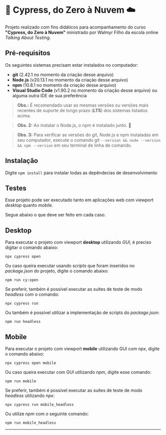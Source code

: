 # 🌲 Cypress, do Zero à Nuvem ☁️

Projeto realizado com fins didáticos para acompanhamento do curso **"Cypress, do Zero à Nuvem"** ministrado por Walmyr Filho da escola online *Talking About Testing*.

## Pré-requisitos

Os seguintes sistemas precisam estar instalados no computador:

- **git** (2.42.1 no momento da criação desse arquivo)
- **Node.js** (v20.13.1 no momento da criação desse arquivo)
- **npm** (10.8.1 no momento da criação desse arquivo)
- **Visual Studio Code** (v1.90.2 no momento da criação desse arquivo) ou alguma outra IDE de sua preferência

> **Obs.:** É recomendado usar as mesmas versões ou versões mais recentes de suporte de longo prazo (**LTS**) dos sistemas listados acima.

> **Obs. 2:** Ao instalar o Node.js, o npm é instalado junto. 🎉

> **Obs. 3:** Para verificar as versões do git, Node.js e npm instaladas em seu computador, execute o comando git `--version && node --version && npm --version` em seu terminal de linha de comando.


## Instalação

Digite `npm install` para instalar todas as depêndecias de desenvolvimento

## Testes

Esse projeto pode ser executado tanto em aplicações web com viewport *desktop* quanto *mobile*.

Segue abaixo o que deve ser feito em cada caso.

## Desktop

Para executar o projeto com viewport **desktop** utilizando *GUI*, é preciso digitar o comando abaixo:

    npx cypress open


Ou caso queira executar usando *scripts* que foram inseridos no *package.json* do projeto, digite o comando abaixo:

    npm run cy:open


Se preferir, também é possível executar as suítes de teste de modo *headless* com o comando:

    npx cypress run


Ou também é possível utilizar a implementação de scripts do *package.json*:

    npm run headless


## Mobile

Para executar o projeto com viewport **mobile** utilizando GUI com *npx*, digite o comando abaixo:

    npx cypress open mobile


Ou caso queira executar com GUI utilizando *npm*, digite esse comando:

    npm run mobile


Se preferir, também é possível executar as suítes de teste de modo *headless* utilizando *npx*:

    npx cypress run mobile_headless


Ou utilize *npm* com o seguinte comando:

    npm run mobile_headless

______


